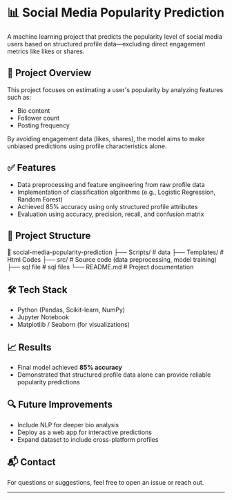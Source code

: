 # 📊 Social Media Popularity Prediction

A machine learning project that predicts the popularity level of social media users based on structured profile data—excluding direct engagement metrics like likes or shares.

## 🚀 Project Overview

This project focuses on estimating a user's popularity by analyzing features such as:
- Bio content
- Follower count
- Posting frequency

By avoiding engagement data (likes, shares), the model aims to make unbiased predictions using profile characteristics alone.

## ✅ Features

- Data preprocessing and feature engineering from raw profile data
- Implementation of classification algorithms (e.g., Logistic Regression, Random Forest)
- Achieved 85% accuracy using only structured profile attributes
- Evaluation using accuracy, precision, recall, and confusion matrix

## 📁 Project Structure
📂 social-media-popularity-prediction
├── Scripts/ # data
├── Templates/ # Html Codes
├── src/ # Source code (data preprocessing, model training)
├── sql file # sql files
└── README.md # Project documentation

## 🛠️ Tech Stack

- Python (Pandas, Scikit-learn, NumPy)
- Jupyter Notebook
- Matplotlib / Seaborn (for visualizations)

## 📈 Results

- Final model achieved **85% accuracy**
- Demonstrated that structured profile data alone can provide reliable popularity predictions

## 🔍 Future Improvements

- Include NLP for deeper bio analysis
- Deploy as a web app for interactive predictions
- Expand dataset to include cross-platform profiles

## 📬 Contact

For questions or suggestions, feel free to open an issue or reach out.

---

